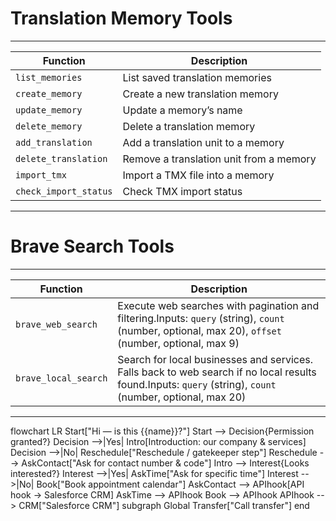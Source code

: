 # Translation Memory Tools

---

| Function                | Description                               |
|------------------------|-------------------------------------------|
| `list_memories`       | List saved translation memories           |
| `create_memory`       | Create a new translation memory           |
| `update_memory`       | Update a memory’s name                    |
| `delete_memory`       | Delete a translation memory               |
| `add_translation`     | Add a translation unit to a memory        |
| `delete_translation`  | Remove a translation unit from a memory   |
| `import_tmx`          | Import a TMX file into a memory           |
| `check_import_status` | Check TMX import status                   |

---













# Brave Search Tools

---

| Function              | Description                                                                                       |
|-----------------------|---------------------------------------------------------------------------------------------------|
| `brave_web_search`    | Execute web searches with pagination and filtering.Inputs: `query` (string), `count` (number, optional, max 20), `offset` (number, optional, max 9) | 
| `brave_local_search`  | Search for local businesses and services. Falls back to web search if no local results found.Inputs: `query` (string), `count` (number, optional, max 20) | 

---









flowchart LR
  Start["Hi — is this {{name}}?"]
  Start --> Decision{Permission granted?}
  Decision -->|Yes| Intro[Introduction: our company & services]
  Decision -->|No| Reschedule["Reschedule / gatekeeper step"]
  Reschedule --> AskContact["Ask for contact number & code"]
  Intro --> Interest{Looks interested?}
  Interest -->|Yes| AskTime["Ask for specific time"]
  Interest -->|No| Book["Book appointment calendar"]
  AskContact --> APIhook[API hook → Salesforce CRM]
  AskTime --> APIhook
  Book --> APIhook
  APIhook --> CRM["Salesforce CRM"]
  subgraph Global
    Transfer["Call transfer"]
  end
